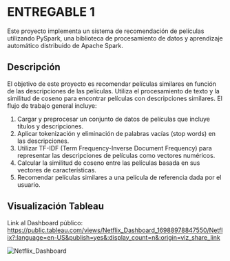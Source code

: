 # ENTREGABLE 1
Este proyecto implementa un sistema de recomendación de películas utilizando PySpark, una biblioteca de procesamiento de datos y aprendizaje automático distribuido de Apache Spark.
## Descripción
El objetivo de este proyecto es recomendar películas similares en función de las descripciones de las películas. Utiliza el procesamiento de texto y la similitud de coseno para encontrar películas con descripciones similares. El flujo de trabajo general incluye:

1. Cargar y preprocesar un conjunto de datos de películas que incluye títulos y descripciones.
2. Aplicar tokenización y eliminación de palabras vacías (stop words) en las descripciones.
3. Utilizar TF-IDF (Term Frequency-Inverse Document Frequency) para representar las descripciones de películas como vectores numéricos.
4. Calcular la similitud de coseno entre las películas basada en sus vectores de características.
5. Recomendar películas similares a una película de referencia dada por el usuario.

## Visualización Tableau
Link al Dashboard público: https://public.tableau.com/views/Netflix_Dashboard_16988978847550/Netflix?:language=en-US&publish=yes&:display_count=n&:origin=viz_share_link

![Netflix_Dashboard](https://github.com/Caceres-A01706972/TC3007B_BigData/assets/83652905/8a8518c2-f7df-43ca-959d-7ff309752dce)
